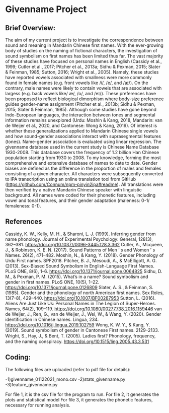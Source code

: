 # Givenname Project
## Brief Overview:

  The aim of my current project is to investigate the correspondence between sound and meaning in Mandarin Chinese first names. With the ever-growing body of studies on the naming of fictional characters, the investigation of sound symbolism on first names has been limited thus far. The vast majority of these studies have focused on personal names in English (Cassidy et al., 1999; Cutler et al., 2017; Pitcher et al., 2013a; Sidhu & Pexman, 2015; Slater & Feinman, 1985; Sutton, 2016; Wright et al., 2005). Namely, these studies have reported vowels associated with smallness were more commonly found in female names (e.g. front vowels like /i/, /e/, and /aɪ/). On the contrary, male names were likely to contain vowels that are associated with largess (e.g. back vowels like/ æ/, /o/, and /eɪ/). These preferences have been proposed to reflect biological dimorphism where body-size preference guides gender-name assignment (Pitcher et al., 2013b; Sidhu & Pexman, 2015; Slater & Feinman, 1985). Although some studies have gone beyond Indo-European languages, the interaction between tones and segmental information remains unexplored (Urdu: Moshin & Kang, 2018, Mandarin: van de Weijer et al., 2020, and Cantonese: Wong & Kang, 2019). Of interest is whether these generalizations applied to Mandarin Chinese single vowels and how sound-gender associations interact with suprasegmental features (tones).
Name-gender association is evaluated using linear regression. The givenname database used in the current study is Chinese Name Database 1930-2008. This database covers the frequency of 1.2 billion Han Chinese population starting from 1930 to 2008. To my knowledge, forming the most comprehensive and extensive database of names to date to date. Gender biases are defined as the difference in the proportion of males and females consisting of a given character. All characters were subsequently converted to IPA transcription using an online translation tool from GitHub (https://github.com/Connum/npm-pinyin2ipa#readme). All translations were then verified by a native Mandarin Chinese speaker with linguistic background. All names were coded for their phonetic features, including vowel and tonal features, and their gender adaptation (maleness: 0-1/ femaleness: 0-1).

## References
Cassidy, K. W., Kelly, M. H., & Sharoni, L. J. (1999). Inferring gender from name phonology. Journal of Experimental Psychology: General, 128(3), 362–381. https://doi.org/10.1037//0096-3445.128.3.362
Cutler, A., Mcqueen, J., & Robinson, K. E. N. (2017). Sound Patterns of Men ’ s and Women ’ s Names. 26(2), 471–482.
Moshin, N., & Kang, Y. (2018). Gender Phonology of Urdu First names. SPF2018.
Pitcher, B. J., Mesoudi, A., & McElligott, A. G. (2013). Sex-Biased Sound Symbolism in English-Language First Names. PLoS ONE, 8(6), 1–6. https://doi.org/10.1371/journal.pone.0064825
Sidhu, D. M., & Pexman, P. M. (2015). What’s in a name? Sound symbolism and gender in first names. PLoS ONE, 10(5), 1–22. https://doi.org/10.1371/journal.pone.0126809
Slater, A. S., & Feinman, S. (1985). Gender and the phonology of north American first names. Sex Roles, 13(7–8), 429–440. https://doi.org/10.1007/BF00287953
Sutton, L. (2016). Aliens Are Just Like Us: Personal Names in The Legion of Super-Heroes. Names, 64(2), 109–119. https://doi.org/10.1080/00277738.2016.1159446
van de Weijer, J., Ren, G., van de Weijer, J., Wei, W., & Wang, Y. (2020). Gender identification in Chinese names. Lingua, 234. https://doi.org/10.1016/j.lingua.2019.102759
Wong, K. W. Y., & Kang, Y. (2019). Sound symbolism of gender in Cantonese First names. 2129–2133.
Wright, S., Hay, J., & Bent, T. (2005). Ladies ﬁrst? Phonology, frequency, and the naming conspiracy. https://doi.org/10.1515/ling.2005.43.3.531


## Coding:
  The following files are uploaded (refer to pdf file for details):

-1)givenname_01122021_mono.csv
-2)stats_givenname.py
-3)feature_givenname.py

  For file 1, it is the csv file for the program to run.
  For file 2, it generates the plots and statistical model
  For file 3, it generates the phonetic features, necessary for running analysis.
